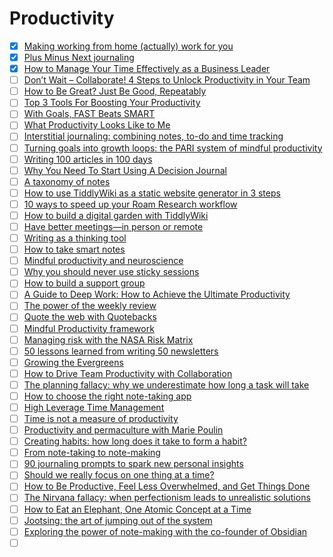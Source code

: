 # Productivity

- [x] [Making working from home (actually) work for you](https://medium.com/@unleashed.company/making-working-from-home-actually-work-for-you-436e7db91b58)
- [x] [Plus Minus Next journaling](https://nesslabs.com/plus-minus-next)
- [x] [How to Manage Your Time Effectively as a Business Leader](https://management30.com/blog/how-to-manage-your-time-effectively-as-a-business-leader/)
- [ ] [Don’t Wait – Collaborate! 4 Steps to Unlock Productivity in Your Team](https://moduscreate.com/blog/dont-wait-collaborate-4-steps-to-unlock-productivity-in-your-team/)
- [ ] [How to Be Great? Just Be Good, Repeatably](https://dev.to/stephsmithio/how-to-be-great-just-be-good-repeatably-bk5)
- [ ] [Top 3 Tools For Boosting Your Productivity](https://dev.to/emmawedekind/top-3-tools-for-boosting-your-productivity-1lh)
- [ ] [With Goals, FAST Beats SMART](https://sloanreview.mit.edu/article/with-goals-fast-beats-smart/)
- [ ] [What Productivity Looks Like to Me](https://dev.to/aspittel/what-productivity-looks-like-to-me-5dk5)
- [ ] [Interstitial journaling: combining notes, to-do and time tracking](https://nesslabs.com/interstitial-journaling)
- [ ] [Turning goals into growth loops: the PARI system of mindful productivity](https://nesslabs.com/pari)
- [ ] [Writing 100 articles in 100 days](https://nesslabs.com/100-articles-100-days)
- [ ] [Why You Need To Start Using A Decision Journal](https://blog.trello.com/decision-journal)
- [ ] [A taxonomy of notes](https://nesslabs.com/taxonomy-of-notes)
- [ ] [How to use TiddlyWiki as a static website generator in 3 steps](https://nesslabs.com/tiddlywiki-static-website-generator)
- [ ] [10 ways to speed up your Roam Research workflow](https://nesslabs.com/roam-research-workflow-tips)
- [ ] [How to build a digital garden with TiddlyWiki](https://nesslabs.com/digital-garden-tiddlywiki)
- [ ] [Have better meetings—in person or remote](https://stackoverflow.blog/2020/04/30/have-better-meetings-in-person-or-remote/)
- [ ] [Writing as a thinking tool](https://nesslabs.com/writing-thinking-tool)
- [ ] [How to take smart notes](https://nesslabs.com/how-to-take-smart-notes)
- [ ] [Mindful productivity and neuroscience](https://nesslabs.com/mindful-productivity-neuroscience)
- [ ] [Why you should never use sticky sessions](https://dev.to/gkoniaris/why-you-should-never-use-sticky-sessions-2pkj)
- [ ] [How to build a support group](https://nesslabs.com/how-to-build-a-support-group)
- [ ] [A Guide to Deep Work: How to Achieve the Ultimate Productivity](https://dev.to/zoebourque/a-guide-to-deep-work-how-to-achieve-the-ultimate-productivity-1mmg)
- [ ] [The power of the weekly review](https://nesslabs.com/weekly-review)
- [ ] [Quote the web with Quotebacks](https://nesslabs.com/quotebacks)
- [ ] [Mindful Productivity framework](https://thistooshallgrow.com/blog/mindful-productivity)
- [ ] [Managing risk with the NASA Risk Matrix](https://nesslabs.com/nasa-risk-matrix)
- [ ] [50 lessons learned from writing 50 newsletters](https://nesslabs.com/50-lessons-50-newsletters)
- [ ] [Growing the Evergreens](https://maggieappleton.com/evergreens)
- [ ] [How to Drive Team Productivity with Collaboration](https://moduscreate.com/blog/dont-wait-collaborate-4-steps-to-unlock-productivity-in-your-team/)
- [ ] [The planning fallacy: why we underestimate how long a task will take](https://nesslabs.com/planning-fallacy)
- [ ] [How to choose the right note-taking app](https://nesslabs.com/how-to-choose-the-right-note-taking-app)
- [ ] [High Leverage Time Management](https://www.nfx.com/post/time-management-for-founders/)
- [ ] [Time is not a measure of productivity](https://nesslabs.com/time-is-not-a-measure-of-productivity)
- [ ] [Productivity and permaculture with Marie Poulin](https://nesslabs.com/interview-marie-poulin)
- [ ] [Creating habits: how long does it take to form a habit?](https://nesslabs.com/creating-habits)
- [ ] [From note-taking to note-making](https://nesslabs.com/from-note-taking-to-note-making)
- [ ] [90 journaling prompts to spark new personal insights](https://nesslabs.com/journaling-prompts)
- [ ] [Should we really focus on one thing at a time?](https://nesslabs.com/should-we-really-focus-on-one-thing-at-a-time)
- [ ] [How to Be Productive, Feel Less Overwhelmed, and Get Things Done](https://www.freecodecamp.org/news/how-to-get-things-done-lessons-in-productivity/)
- [ ] [The Nirvana fallacy: when perfectionism leads to unrealistic solutions](https://nesslabs.com/nirvana-fallacy)
- [ ] [How to Eat an Elephant, One Atomic Concept at a Time](https://kwokchain.com/2021/02/05/atomic-concepts/)
- [ ] [Jootsing: the art of jumping out of the system](https://nesslabs.com/jootsing-jumping-out-of-the-system)
- [ ] [Exploring the power of note-making with the co-founder of Obsidian](https://nesslabs.com/obsidian-featured-tool)
- [ ] []()
